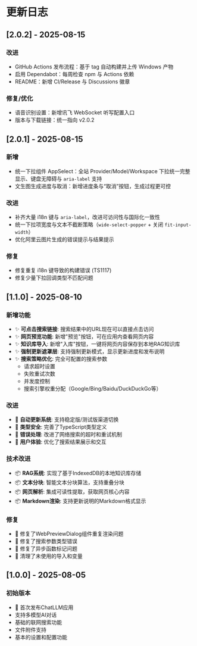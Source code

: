 # 更新日志

## [2.0.2] - 2025-08-15

### 改进
- GitHub Actions 发布流程：基于 tag 自动构建并上传 Windows 产物
- 启用 Dependabot：每周检查 npm 与 Actions 依赖
- README：新增 CI/Release 与 Discussions 徽章

### 修复/优化
- 语音识别设置：新增讯飞 WebSocket 听写配置入口
- 版本与下载链接：统一指向 v2.0.2

## [2.0.1] - 2025-08-15

### 新增
- 统一下拉组件 AppSelect：全站 Provider/Model/Workspace 下拉统一完整显示、键盘无障碍与 `aria-label` 支持
- 文生图生成进度与取消：新增进度条与“取消”按钮，生成过程更可控

### 改进
- 补齐大量 i18n 键与 `aria-label`，改进可访问性与国际化一致性
- 统一下拉项宽度与文本不截断策略（`wide-select-popper` + 关闭 `fit-input-width`）
- 优化阿里云图片生成的错误提示与结果提示

### 修复
- 修复重复 i18n 键导致的构建错误 (TS1117)
- 修复少量下拉回调类型不匹配问题

## [1.1.0] - 2025-08-10

### 新增功能
- ✨ **可点击搜索链接**: 搜索结果中的URL现在可以直接点击访问
- ✨ **网页预览功能**: 新增"预览"按钮，可在应用内查看网页内容
- ✨ **知识库导入**: 新增"入库"按钮，一键将网页内容保存到本地RAG知识库
- ✨ **强制更新遮罩层**: 支持强制更新模式，显示更新进度和发布说明
- ✨ **搜索策略优化**: 完全可配置的搜索参数
  - 请求超时设置
  - 失败重试次数
  - 并发度控制
  - 搜索引擎权重分配（Google/Bing/Baidu/DuckDuckGo等）

### 改进
- 🔧 **自动更新系统**: 支持稳定版/测试版渠道切换
- 🔧 **类型安全**: 完善了TypeScript类型定义
- 🔧 **错误处理**: 改进了网络搜索的超时和重试机制
- 🔧 **用户体验**: 优化了搜索结果展示和交互

### 技术改进
- 📦 **RAG系统**: 实现了基于IndexedDB的本地知识库存储
- 📦 **文本分块**: 智能文本分块算法，支持重叠分块
- 📦 **网页解析**: 集成可读性提取，获取网页核心内容
- 📦 **Markdown渲染**: 支持更新说明的Markdown格式显示

### 修复
- 🐛 修复了WebPreviewDialog组件重复渲染问题
- 🐛 修复了搜索参数类型错误
- 🐛 修复了异步函数标记问题
- 🐛 清理了未使用的导入和变量

## [1.0.0] - 2025-08-05

### 初始版本
- 🎉 首次发布ChatLLM应用
- 支持多模型AI对话
- 基础的联网搜索功能
- 文件附件支持
- 基本的设置和配置功能
